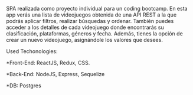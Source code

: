 
SPA realizada como proyecto individual para un coding bootcamp. En esta app verás una lista de videojuegos obtenida de una API REST a la que podrás aplicar filtros, realizar búsquedas y ordenar. También puedes acceder a los detalles de cada videojuego donde encontrarás su clasificación, plataformas, géneros y fecha. Además, tienes la opción de crear un nuevo videojuego, asignándole los valores que desees. 

Used Techonologies:






*Front-End: ReactJS, Redux, CSS.


*Back-End: NodeJS, Express, Sequelize





*DB: Postgres
